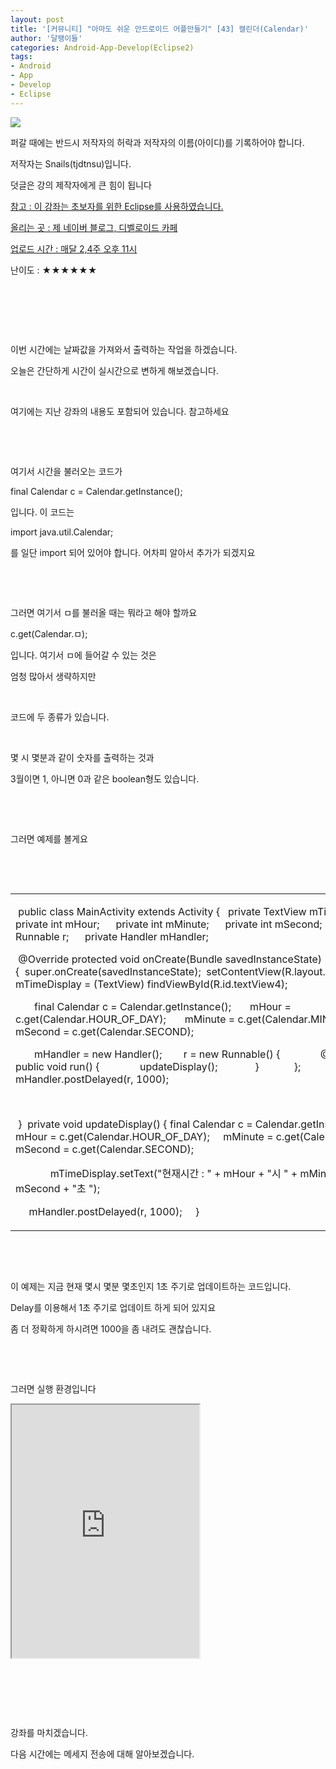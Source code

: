 ```yaml
---
layout: post
title: '[커뮤니티] "아마도 쉬운 안드로이드 어플만들기" [43] 캘린더(Calendar)'
author: '달팽이들'
categories: Android-App-Develop(Eclipse2)
tags:
- Android
- App
- Develop
- Eclipse
---
```



<script> location.href='https://cafe.naver.com/develoid/394231' ; </script>

<p>
<p></p>

<!-- Not Allowed Attribute Filtered ( cssquery_u) --><p>
<p><img src="https://dthumb-phinf.pstatic.net/?src=%22http%3A%2F%2Fpostfiles3.naver.net%2F20130523_178%2Ftjdtnsu_1369283538974akCh1_JPEG%2Fand.jpg%3Ftype%3Dw2%22&amp;type=cafe_wa740"> </p>

<p>
<p>
<p>
<p>
<p>퍼갈 때에는 반드시 저작자의 허락과 저작자의 이름(아이디)를 기록하어야 합니다.</p>

<p>저작자는 Snails(tjdtnsu)입니다.</p>

<p>덧글은 강의 제작자에게 큰 힘이 됩니다</p>

<p><u>참고 : 이 강좌는 초보자를 위한 Eclipse를 사용하였습니다.</u></p>

<p><u>올리는 곳 : 제 네이버 블로그, 디벨로이드 카페</u>
</p>
<p><u>업로드 시간 : 매달 2,4주 오후 11시</u>
<p></p>

<p>난이도 : ★★★★★★</p>

<p></p>
</p>

<p></p>
<p>&nbsp;</p>
</p>
</p>

<p>&nbsp;</p>

<p>&nbsp;</p>

<p>이번 시간에는 날짜값을 가져와서 출력하는 작업을 하겠습니다.</p>

<p>오늘은 간단하게 시간이 실시간으로 변하게 해보겠습니다.</p>

<p>&nbsp;</p>

<p>여기에는 지난 강좌의 내용도 포함되어 있습니다. 참고하세요</p>

<p>&nbsp;</p>

<p>&nbsp;</p>

<p>여기서 시간을 불러오는 코드가</p>

<p>final Calendar c = Calendar.getInstance();</p>

<p>입니다. 이 코드는</p>

<p>import java.util.Calendar;</p>

<p>를 일단 import 되어 있어야 합니다. 어차피 알아서 추가가 되겠지요</p>

<p>&nbsp;</p>

<p>&nbsp;</p>

<p>그러면 여기서 ㅁ를 불러올 때는 뭐라고 해야 할까요</p>

<p>c.get(Calendar.ㅁ);</p>

<p>입니다. 여기서 ㅁ에 들어갈 수 있는 것은</p>

<p>엄청 많아서 생략하지만</p>

<p>&nbsp;</p>

<p>코드에 두 종류가 있습니다.</p>

<p>&nbsp;</p>

<p>몇 시 몇분과 같이 숫자를 출력하는 것과</p>

<p>3월이면 1, 아니면 0과 같은 boolean형도 있습니다.</p>

<p>&nbsp;</p>

<p>&nbsp;</p>

<p>그러면 예제를 볼게요</p>

<p>&nbsp;</p>

<p>&nbsp;</p>




<table><tbody><tr><td >
<p>&nbsp;public class MainActivity extends Activity {&nbsp;&nbsp; private TextView mTimeDisplay;&nbsp;&nbsp;&nbsp;&nbsp;&nbsp; private int mHour;&nbsp;&nbsp;&nbsp;&nbsp;&nbsp; private int mMinute;&nbsp;&nbsp;&nbsp;&nbsp;&nbsp; private int mSecond;&nbsp;&nbsp;&nbsp;&nbsp;&nbsp;&nbsp;&nbsp;&nbsp;&nbsp;&nbsp;&nbsp; private Runnable r;&nbsp;&nbsp;&nbsp;&nbsp;&nbsp; private Handler mHandler;</p>

<p>&nbsp;@Override&nbsp;protected void onCreate(Bundle savedInstanceState) {&nbsp;&nbsp;super.onCreate(savedInstanceState);&nbsp;&nbsp;setContentView(R.layout.activity_main);&nbsp;&nbsp;&nbsp;&nbsp;&nbsp;&nbsp; mTimeDisplay = (TextView) findViewById(R.id.textView4);</p>

<p>&nbsp;&nbsp;&nbsp;&nbsp;&nbsp;&nbsp; final Calendar c = Calendar.getInstance();&nbsp;&nbsp;&nbsp;&nbsp;&nbsp;&nbsp; mHour = c.get(Calendar.HOUR_OF_DAY);&nbsp;&nbsp;&nbsp;&nbsp;&nbsp;&nbsp; mMinute = c.get(Calendar.MINUTE);&nbsp;&nbsp;&nbsp;&nbsp;&nbsp;&nbsp; mSecond = c.get(Calendar.SECOND);</p>

<p>&nbsp;&nbsp;&nbsp;&nbsp;&nbsp;&nbsp; mHandler = new Handler(); &nbsp;&nbsp;&nbsp;&nbsp;&nbsp;&nbsp; r = new Runnable() { &nbsp;&nbsp;&nbsp;&nbsp;&nbsp;&nbsp;&nbsp;&nbsp;&nbsp;&nbsp;&nbsp;&nbsp;&nbsp; @Override&nbsp;&nbsp;&nbsp;&nbsp;&nbsp;&nbsp;&nbsp;&nbsp;&nbsp;&nbsp;&nbsp;&nbsp;&nbsp; public void run() { &nbsp;&nbsp;&nbsp;&nbsp;&nbsp;&nbsp;&nbsp;&nbsp;&nbsp;&nbsp;&nbsp;&nbsp;&nbsp; updateDisplay();&nbsp;&nbsp;&nbsp;&nbsp;&nbsp;&nbsp;&nbsp;&nbsp;&nbsp;&nbsp;&nbsp;&nbsp;&nbsp; }&nbsp;&nbsp;&nbsp;&nbsp;&nbsp;&nbsp;&nbsp;&nbsp;&nbsp;&nbsp;&nbsp;&nbsp; }; &nbsp;&nbsp;&nbsp;&nbsp;&nbsp;&nbsp; mHandler.postDelayed(r, 1000);</p>

<p>&nbsp;</p>

<p>&nbsp;}&nbsp;&nbsp;private void updateDisplay() {&nbsp;final Calendar c = Calendar.getInstance();&nbsp;&nbsp;&nbsp;&nbsp; mHour = c.get(Calendar.HOUR_OF_DAY);&nbsp;&nbsp;&nbsp;&nbsp; mMinute = c.get(Calendar.MINUTE);&nbsp;&nbsp;&nbsp;&nbsp; mSecond = c.get(Calendar.SECOND);</p>

<p>&nbsp;&nbsp;&nbsp;&nbsp;&nbsp;&nbsp;&nbsp; &nbsp;&nbsp;&nbsp;&nbsp; mTimeDisplay.setText("현재시간 : " + mHour + "시 " + mMinute + "분 " + mSecond + "초 ");</p>

<p>&nbsp;&nbsp;&nbsp;&nbsp; mHandler.postDelayed(r, 1000); &nbsp;&nbsp;&nbsp; }&nbsp;</p>
</td></tr></tbody></table>
<p>&nbsp;</p>

<p>&nbsp;</p>

<p>이 예제는&nbsp;지금 현재 몇시&nbsp;몇분 몇초인지&nbsp;1초 주기로 업데이트하는&nbsp;코드입니다.</p>

<p>Delay를 이용해서 1초 주기로 업데이트 하게&nbsp;되어 있지요</p>

<p>좀 더&nbsp;정확하게 하시려면 1000을 좀 내려도 괜찮습니다.</p>

<p>&nbsp;</p>

<p>&nbsp;</p>

<p>그러면 실행 환경입니다</p>

<p><iframe frame scrolling="no" name="mplayer" title="플레이어"  height="405" src="https://serviceapi.nmv.naver.com/view/ugcPlayer.nhn?vid=5F535B92462872C3BE287116150D0438158B&amp;inKey=V1246a8c0551cde5570a9b21fa7062efa1c022a86df6b5bc2ca869982356bd5e388a1b21fa7062efa1c02&amp;wmode=opaque&amp;hasLink=1&amp;autoPlay=false&amp;beginTime=0" allowfullscreen="allowfullscreen"></iframe></p>

<p>&nbsp;</p>

<p>&nbsp;</p>

<p>&nbsp;</p>

<p>강좌를 마치겠습니다.</p>

<p>다음 시간에는 메세지 전송에 대해 알아보겠습니다.</p>

<p>&nbsp;</p>
